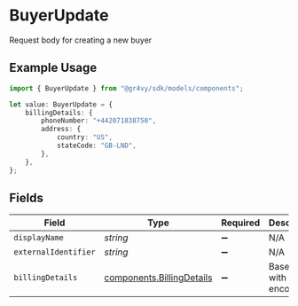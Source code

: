 # BuyerUpdate

Request body for creating a new buyer

## Example Usage

```typescript
import { BuyerUpdate } from "@gr4vy/sdk/models/components";

let value: BuyerUpdate = {
    billingDetails: {
        phoneNumber: "+442071838750",
        address: {
            country: "US",
            stateCode: "GB-LND",
        },
    },
};
```

## Fields

| Field                                                                  | Type                                                                   | Required                                                               | Description                                                            |
| ---------------------------------------------------------------------- | ---------------------------------------------------------------------- | ---------------------------------------------------------------------- | ---------------------------------------------------------------------- |
| `displayName`                                                          | *string*                                                               | :heavy_minus_sign:                                                     | N/A                                                                    |
| `externalIdentifier`                                                   | *string*                                                               | :heavy_minus_sign:                                                     | N/A                                                                    |
| `billingDetails`                                                       | [components.BillingDetails](../../models/components/billingdetails.md) | :heavy_minus_sign:                                                     | Base model with JSON encoders.                                         |